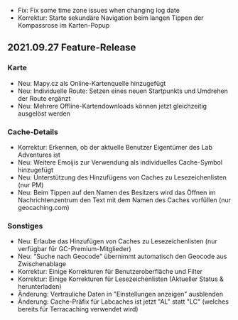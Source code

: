 - Fix: Fix some time zone issues when changing log date
- Korrektur: Starte sekundäre Navigation beim langen Tippen der Kompassrose im Karten-Popup

## 2021.09.27 Feature-Release

### Karte
- Neu: Mapy.cz als Online-Kartenquelle hinzugefügt
- Neu: Individuelle Route: Setzen eines neuen Startpunkts und Umdrehen der Route ergänzt
- Neu: Mehrere Offline-Kartendownloads können jetzt gleichzeitig ausgelöst werden

### Cache-Details
- Korrektur: Erkennen, ob der aktuelle Benutzer Eigentümer des Lab Adventures ist
- Neu: Weitere Emoijis zur Verwendung als individuelles Cache-Symbol hinzugefügt
- Neu: Unterstützung des Hinzufügens von Caches zu Lesezeichenlisten (nur PM)
- Neu: Beim Tippen auf den Namen des Besitzers wird das Öffnen im Nachrichtenzentrum den Text mit dem Namen des Caches vorfüllen (nur geocaching.com)

### Sonstiges
- Neu: Erlaube das Hinzufügen von Caches zu Lesezeichenlisten (nur verfügbar für GC-Premium-Mitglieder)
- Neu: "Suche nach Geocode" übernimmt automatisch den Geocode aus Zwischenablage
- Korrektur: Einige Korrekturen für Benutzeroberfläche und Filter
- Korrektur: Einige Korrekturen für Lesezeichenlisten (Aktueller Status & herunterladen)
- Änderung: Vertrauliche Daten in "Einstellungen anzeigen" ausblenden
- Änderung: Cache-Präfix für Labcaches ist jetzt "AL" statt "LC" (welches bereits für Terracaching verwendet wird)
